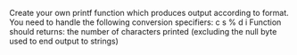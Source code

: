 Create your own printf function which produces output according to format.
You need to handle the following conversion specifiers:
c
s
%
d
i
Function should returns: the number of characters printed (excluding the null byte used to end output to strings)
